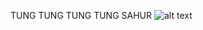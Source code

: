 TUNG TUNG TUNG TUNG SAHUR
![alt text](https://tr.rbxcdn.com/180DAY-fdcdfc2d1c801bddfedeb16d37453152/420/420/Hat/Webp/noFilter)
